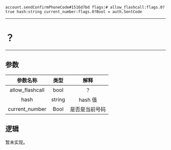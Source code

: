```
account.sendConfirmPhoneCode#1516d7bd flags:# allow_flashcall:flags.0?true hash:string current_number:flags.0?Bool = auth.SentCode
```

---
# ？
---

## 参数
参数名称 | 类型 | 解释
:-: | :-: | :-:
allow_flashcall | bool | ？
hash | string | hash 值
current_number | Bool | 是否是当前号码

## 逻辑
暂未实现。